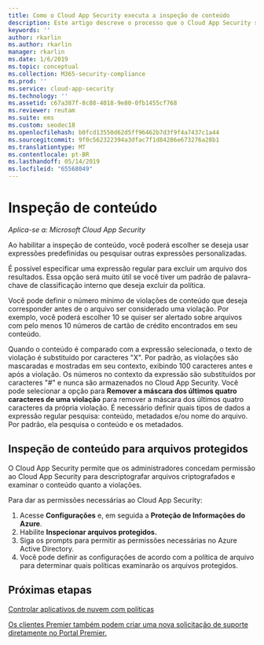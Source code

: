 ```yaml
---
title: Como o Cloud App Security executa a inspeção de conteúdo
description: Este artigo descreve o processo que o Cloud App Security segue ao executar a inspeção de conteúdo DLP nos dados na nuvem.
keywords: ''
author: rkarlin
ms.author: rkarlin
manager: rkarlin
ms.date: 1/6/2019
ms.topic: conceptual
ms.collection: M365-security-compliance
ms.prod: ''
ms.service: cloud-app-security
ms.technology: ''
ms.assetid: c67a387f-8c88-4018-9e80-0fb1455cf768
ms.reviewer: reutam
ms.suite: ems
ms.custom: seodec18
ms.openlocfilehash: b0fcd13550d62d5ff96462b7d3f9f4a7437c1a44
ms.sourcegitcommit: 9f0c562322394a3dfac7f1d84286e673276a28b1
ms.translationtype: MT
ms.contentlocale: pt-BR
ms.lasthandoff: 05/14/2019
ms.locfileid: "65568049"
---
```

# <a name="content-inspection"></a>Inspeção de conteúdo

*Aplica-se a: Microsoft Cloud App Security*


Ao habilitar a inspeção de conteúdo, você poderá escolher se deseja usar expressões predefinidas ou pesquisar outras expressões personalizadas.  

É possível especificar uma expressão regular para excluir um arquivo dos resultados. Essa opção será muito útil se você tiver um padrão de palavra-chave de classificação interno que deseja excluir da política.  
   
Você pode definir o número mínimo de violações de conteúdo que deseja corresponder antes de o arquivo ser considerado uma violação. Por exemplo, você poderá escolher 10 se quiser ser alertado sobre arquivos com pelo menos 10 números de cartão de crédito encontrados em seu conteúdo.  

Quando o conteúdo é comparado com a expressão selecionada, o texto de violação é substituído por caracteres "X". Por padrão, as violações são mascaradas e mostradas em seu contexto, exibindo 100 caracteres antes e após a violação. Os números no contexto da expressão são substituídos por caracteres "#" e nunca são armazenados no Cloud App Security. Você pode selecionar a opção para **Remover a máscara dos últimos quatro caracteres de uma violação** para remover a máscara dos últimos quatro caracteres da própria violação. É necessário definir quais tipos de dados a expressão regular pesquisa: conteúdo, metadados e/ou nome do arquivo. Por padrão, ela pesquisa o conteúdo e os metadados. 


## <a name="content-inspection-for-protected-files"></a>Inspeção de conteúdo para arquivos protegidos

O Cloud App Security permite que os administradores concedam permissão ao Cloud App Security para descriptografar arquivos criptografados e examinar o conteúdo quanto a violações.

Para dar as permissões necessárias ao Cloud App Security:

1.  Acesse **Configurações** e, em seguida a **Proteção de Informações do Azure**.
2.  Habilite **Inspecionar arquivos protegidos.**
3. Siga os prompts para permitir as permissões necessárias no Azure Active Directory.
4. Você pode definir as configurações de acordo com a política de arquivo para determinar quais políticas examinarão os arquivos protegidos.



## <a name="next-steps"></a>Próximas etapas
[Controlar aplicativos de nuvem com políticas](control-cloud-apps-with-policies.md)   

[Os clientes Premier também podem criar uma nova solicitação de suporte diretamente no Portal Premier.](https://premier.microsoft.com/)  
  
